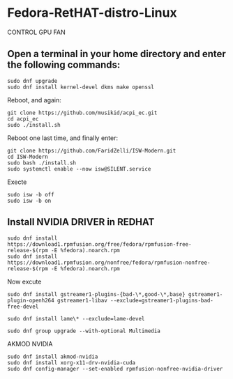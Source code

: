 # Fedora-RetHAT-distro-Linux

CONTROL GPU FAN
## Open a terminal in your home directory and enter the following commands:

```
sudo dnf upgrade
sudo dnf install kernel-devel dkms make openssl
```

Reboot, and again:
```
git clone https://github.com/musikid/acpi_ec.git
cd acpi_ec
sudo ./install.sh
```
Reboot one last time, and finally enter:
```
git clone https://github.com/FaridZelli/ISW-Modern.git
cd ISW-Modern
sudo bash ./install.sh
sudo systemctl enable --now isw@SILENT.service
```
Execte
```
sudo isw -b off
sudo isw -b on
```

## Install NVIDIA DRIVER in REDHAT
```
sudo dnf install https://download1.rpmfusion.org/free/fedora/rpmfusion-free-release-$(rpm -E %fedora).noarch.rpm
sudo dnf install https://download1.rpmfusion.org/nonfree/fedora/rpmfusion-nonfree-release-$(rpm -E %fedora).noarch.rpm
```
Now excute
```
sudo dnf install gstreamer1-plugins-{bad-\*,good-\*,base} gstreamer1-plugin-openh264 gstreamer1-libav --exclude=gstreamer1-plugins-bad-free-devel

sudo dnf install lame\* --exclude=lame-devel

sudo dnf group upgrade --with-optional Multimedia
```

AKMOD NVIDIA
```
sudo dnf install akmod-nvidia
sudo dnf install xorg-x11-drv-nvidia-cuda
sudo dnf config-manager --set-enabled rpmfusion-nonfree-nvidia-driver
```


